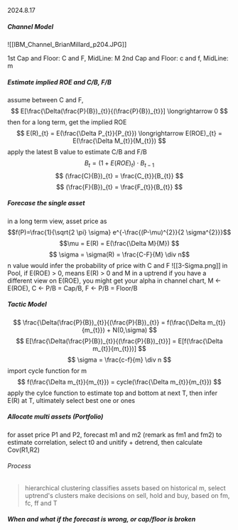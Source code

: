 2024.8.17
##### Channel Model
![[IBM_Channel_BrianMillard_p204.JPG]]

1st Cap and Floor: C and F, MidLine: M
2nd Cap and Floor: c and f, MidLine: m
##### Estimate implied ROE and C/B, F/B
assume between C and F, $$ E[\frac{\Delta(\frac{P}{B})_{t}}{(\frac{P}{B})_{t}}] \longrightarrow 0 $$then for a long term, get the implied ROE
$$ E(R)_{t} = E(\frac{\Delta P_{t}}{P_{t}}) \longrightarrow E(ROE)_{t} = E(\frac{\Delta M_{t}}{M_{t}}) $$
apply the latest B value to estimate C/B and F/B
$$ B_{t} = (1+E(ROE)_{t}) \cdot B_{t-1} $$
$$ (\frac{C}{B})_{t} = \frac{C_{t}}{B_{t}} $$
$$ (\frac{F}{B})_{t} = \frac{F_{t}}{B_{t}} $$
##### Forecase the single asset
in a long term view, asset price as
$$f(P)=\frac{1}{\sqrt{2 \pi} \sigma} e^{-\frac{(P-\mu)^{2}}{2 \sigma^{2}}}$$
$$\mu = E(R) = E(\frac{\Delta M}{M}) $$
$$ \sigma = \sigma(R) = \frac{C-F}{M} \div n$$
n value would infer the probability of price with C and F
![[3-Sigma.png]]
in Pool, if E(ROE) > 0, means E(R) > 0 and M in a uptrend
if you have a different view on E(ROE), you might get your alpha
in channel chart, M <- E(ROE), C <- P/B = Cap/B, F <- P/B = Floor/B
##### Tactic Model
$$ \frac{\Delta(\frac{P}{B})_{t}}{(\frac{P}{B})_{t}} = f(\frac{\Delta m_{t}}{m_{t}}) + N(0,\sigma) $$
$$ E[\frac{\Delta(\frac{P}{B})_{t}}{(\frac{P}{B})_{t}}] = E[f(\frac{\Delta m_{t}}{m_{t}})] $$
$$ \sigma = \frac{c-f}{m} \div n $$
import cycle function for m
$$ f(\frac{\Delta m_{t}}{m_{t}}) = cycle(\frac{\Delta m_{t}}{m_{t}}) $$
apply the cylce function to estimate top and bottom at next T, then infer E(R) at T, ultimately select best one or ones
##### Allocate multi assets (Portfolio)
for asset price P1 and P2, forecast m1 and m2 (remark as fm1 and fm2)
to estimate correlation, select t0 and unitify + detrend, then calculate Cov(R1,R2)
###### Process
>hierarchical clustering classifies assets based on historical m, 
>select uptrend's clusters
>make decisions on sell, hold and buy, based on fm, fc, ff and T
##### When and what if the forecast is wrong, or cap/floor is broken
